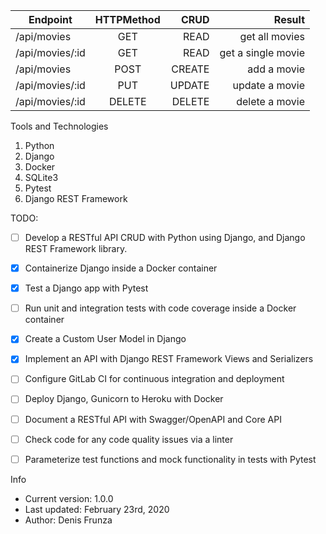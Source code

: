 


| Endpoint      | HTTPMethod    | CRUD  |    Result            |
| ------------- |:-------------:| -----:|---------------------:|
| /api/movies   |   GET         | READ  | get all movies       |
|/api/movies/:id|   GET         | READ  | get a single movie   |
| /api/movies   |   POST        |CREATE | add a movie          |
|/api/movies/:id|   PUT         |UPDATE | update a movie       |
|/api/movies/:id|   DELETE      |DELETE | delete a movie       |


Tools and Technologies

1. Python
2. Django
3. Docker
4. SQLite3
5. Pytest
6. Django REST Framework

TODO:
- [ ] Develop a RESTful API CRUD with Python using Django, and Django REST Framework library.
- [X] Containerize Django inside a Docker container
- [X] Test a Django app with Pytest
- [ ] Run unit and integration tests with code coverage inside a Docker container
- [X] Create a Custom User Model in Django
- [X] Implement an API with Django REST Framework Views and Serializers
- [ ] Configure GitLab CI for continuous integration and deployment
- [ ] Deploy Django, Gunicorn to Heroku with Docker
- [ ] Document a RESTful API with Swagger/OpenAPI and Core API
- [ ] Check code for any code quality issues via a linter
- [ ] Parameterize test functions and mock functionality in tests with Pytest


Info

* Current version: 1.0.0
* Last updated: February 23rd, 2020
* Author: Denis Frunza